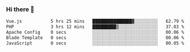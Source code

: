 ### Hi there 👋

<!--START_SECTION:waka-->

```txt
Vue.js           5 hrs 25 mins   ███████████████▓░░░░░░░░░   62.79 %
PHP              3 hrs 12 mins   █████████▒░░░░░░░░░░░░░░░   37.03 %
Apache Config    0 secs          ░░░░░░░░░░░░░░░░░░░░░░░░░   00.06 %
Blade Template   0 secs          ░░░░░░░░░░░░░░░░░░░░░░░░░   00.06 %
JavaScript       0 secs          ░░░░░░░░░░░░░░░░░░░░░░░░░   00.05 %
```

<!--END_SECTION:waka-->

<!--
**Jonas-VanHaeken/Jonas-VanHaeken** is a ✨ _special_ ✨ repository because its `README.md` (this file) appears on your GitHub profile.

Here are some ideas to get you started:

- 🔭 I’m currently working on ...
- 🌱 I’m currently learning ...
- 👯 I’m looking to collaborate on ...
- 🤔 I’m looking for help with ...
- 💬 Ask me about ...
- 📫 How to reach me: ...
- 😄 Pronouns: ...
- ⚡ Fun fact: ...
-->
